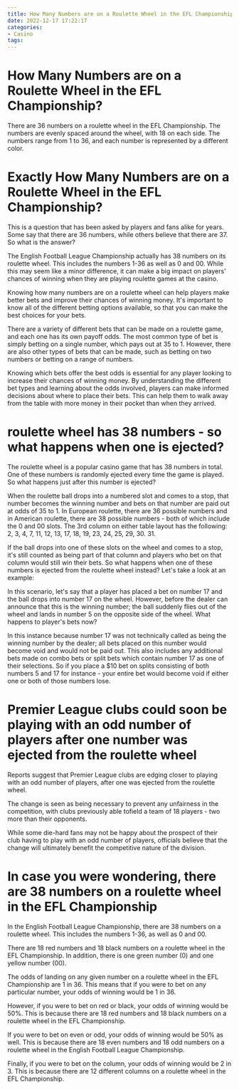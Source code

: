 ```yaml
---
title: How Many Numbers are on a Roulette Wheel in the EFL Championship 
date: 2022-12-17 17:22:17
categories:
- Casino
tags:
---
```



#  How Many Numbers are on a Roulette Wheel in the EFL Championship? 

There are 36 numbers on a roulette wheel in the EFL Championship. The numbers are evenly spaced around the wheel, with 18 on each side. The numbers range from 1 to 36, and each number is represented by a different color.

#  Exactly How Many Numbers are on a Roulette Wheel in the EFL Championship? 

This is a question that has been asked by players and fans alike for years. Some say that there are 36 numbers, while others believe that there are 37. So what is the answer?

The English Football League Championship actually has 38 numbers on its roulette wheel. This includes the numbers 1-36 as well as 0 and 00. While this may seem like a minor difference, it can make a big impact on players' chances of winning when they are playing roulette games at the casino.

Knowing how many numbers are on a roulette wheel can help players make better bets and improve their chances of winning money. It's important to know all of the different betting options available, so that you can make the best choices for your bets.

There are a variety of different bets that can be made on a roulette game, and each one has its own payoff odds. The most common type of bet is simply betting on a single number, which pays out at 35 to 1. However, there are also other types of bets that can be made, such as betting on two numbers or betting on a range of numbers.

Knowing which bets offer the best odds is essential for any player looking to increase their chances of winning money. By understanding the different bet types and learning about the odds involved, players can make informed decisions about where to place their bets. This can help them to walk away from the table with more money in their pocket than when they arrived.

#  roulette wheel has 38 numbers - so what happens when one is ejected?

The roulette wheel is a popular casino game that has 38 numbers in total. One of these numbers is randomly ejected every time the game is played. So what happens just after this number is ejected?

When the roulette ball drops into a numbered slot and comes to a stop, that number becomes the winning number and bets on that number are paid out at odds of 35 to 1. In European roulette, there are 36 possible numbers and in American roulette, there are 38 possible numbers - both of which include the 0 and 00 slots. The 3rd column on either table layout has the following: 2, 3, 4, 7, 11, 12, 13, 17, 18, 19, 23, 24, 25, 29, 30. 31.

If the ball drops into one of these slots on the wheel and comes to a stop, it's still counted as being part of that column and players who bet on that column would still win their bets. So what happens when one of these numbers is ejected from the roulette wheel instead? Let's take a look at an example:

In this scenario, let's say that a player has placed a bet on number 17 and the ball drops into number 17 on the wheel. However, before the dealer can announce that this is the winning number; the ball suddenly flies out of the wheel and lands in number 5 on the opposite side of the wheel. What happens to player's bets now?

In this instance because number 17 was not technically called as being the winning number by the dealer; all bets placed on this number would become void and would not be paid out. This also includes any additional bets made on combo bets or split bets which contain number 17 as one of their selections. So if you place a $10 bet on splits consisting of both numbers 5 and 17 for instance - your entire bet would become void if either one or both of those numbers lose.

#  Premier League clubs could soon be playing with an odd number of players after one number was ejected from the roulette wheel

Reports suggest that Premier League clubs are edging closer to playing with an odd number of players, after one was ejected from the roulette wheel.

The change is seen as being necessary to prevent any unfairness in the competition, with clubs previously able tofield a team of 18 players - two more than their opponents.

While some die-hard fans may not be happy about the prospect of their club having to play with an odd number of players, officials believe that the change will ultimately benefit the competitive nature of the division.

#  In case you were wondering, there are 38 numbers on a roulette wheel in the EFL Championship

In the English Football League Championship, there are 38 numbers on a roulette wheel. This includes the numbers 1-36, as well as 0 and 00.

There are 18 red numbers and 18 black numbers on a roulette wheel in the EFL Championship. In addition, there is one green number (0) and one yellow number (00).

The odds of landing on any given number on a roulette wheel in the EFL Championship are 1 in 36. This means that if you were to bet on any particular number, your odds of winning would be 1 in 36.

However, if you were to bet on red or black, your odds of winning would be 50%. This is because there are 18 red numbers and 18 black numbers on a roulette wheel in the EFL Championship.

If you were to bet on even or odd, your odds of winning would be 50% as well. This is because there are 18 even numbers and 18 odd numbers on a roulette wheel in the English Football League Championship.

Finally, if you were to bet on the column, your odds of winning would be 2 in 3. This is because there are 12 different columns on a roulette wheel in the EFL Championship.